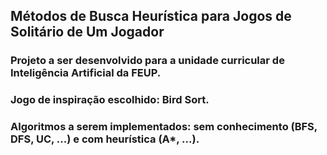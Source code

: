 ## Métodos de Busca Heurística para Jogos de Solitário de Um Jogador

### Projeto a ser desenvolvido para a unidade curricular de Inteligência Artificial da FEUP.
### Jogo de inspiração escolhido: Bird Sort.
### Algoritmos a serem implementados: sem conhecimento (BFS, DFS, UC, ...) e com heurística (A*, ...).
